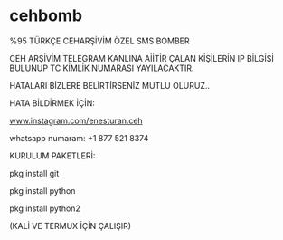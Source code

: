 # cehbomb
%95 TÜRKÇE CEHARŞİVİM ÖZEL SMS BOMBER

CEH ARŞİVİM TELEGRAM KANLINA AİİTİR ÇALAN KİŞİLERİN IP BİLGİSİ BULUNUP
TC KİMLİK NUMARASI YAYILACAKTIR.

HATALARI BİZLERE BELİRTİRSENİZ MUTLU OLURUZ..

HATA BİLDİRMEK İÇİN:

www.instagram.com/enesturan.ceh 

whatsapp numaram: +1 877 521 8374

KURULUM PAKETLERİ: 

pkg install git

pkg install python

pkg install python2

(KALİ VE TERMUX İÇİN ÇALIŞIR)

